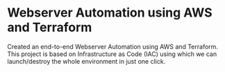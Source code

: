 # Webserver Automation using AWS and Terraform
Created an end-to-end Webserver Automation using AWS and Terraform. This project is based on Infrastructure as Code (IAC) using which we can launch/destroy the whole environment in just one click.